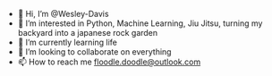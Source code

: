 - 👋 Hi, I’m @Wesley-Davis
- 👀 I’m interested in Python, Machine Learning, Jiu Jitsu, turning my backyard into a japanese rock garden
- 🌱 I’m currently learning life
- 💞️ I’m looking to collaborate on everything
- 📫 How to reach me floodle.doodle@outlook.com

<!---
Wesley-Davis/Wesley-Davis is a ✨ special ✨ repository because its `README.md` (this file) appears on your GitHub profile.
You can click the Preview link to take a look at your changes.
--->
